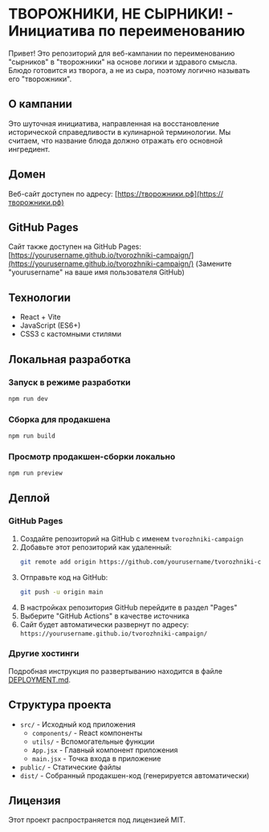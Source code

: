 # ТВОРОЖНИКИ, НЕ СЫРНИКИ! - Инициатива по переименованию

Привет! Это репозиторий для веб-кампании по переименованию "сырников" в "творожники" на основе логики и здравого смысла. Блюдо готовится из творога, а не из сыра, поэтому логично называть его "творожники".

## О кампании

Это шуточная инициатива, направленная на восстановление исторической справедливости в кулинарной терминологии. Мы считаем, что название блюда должно отражать его основной ингредиент.

## Домен

Веб-сайт доступен по адресу: [https://творожники.рф](https://творожники.рф)

## GitHub Pages

Сайт также доступен на GitHub Pages: [https://yourusername.github.io/tvorozhniki-campaign/](https://yourusername.github.io/tvorozhniki-campaign/)
(Замените "yourusername" на ваше имя пользователя GitHub)

## Технологии

- React + Vite
- JavaScript (ES6+)
- CSS3 с кастомными стилями

## Локальная разработка

### Запуск в режиме разработки
```bash
npm run dev
```

### Сборка для продакшена
```bash
npm run build
```

### Просмотр продакшен-сборки локально
```bash
npm run preview
```

## Деплой

### GitHub Pages
1. Создайте репозиторий на GitHub с именем `tvorozhniki-campaign`
2. Добавьте этот репозиторий как удаленный:
   ```bash
   git remote add origin https://github.com/yourusername/tvorozhniki-campaign.git
   ```
3. Отправьте код на GitHub:
   ```bash
   git push -u origin main
   ```
4. В настройках репозитория GitHub перейдите в раздел "Pages"
5. Выберите "GitHub Actions" в качестве источника
6. Сайт будет автоматически развернут по адресу:
   `https://yourusername.github.io/tvorozhniki-campaign/`

### Другие хостинги
Подробная инструкция по развертыванию находится в файле [DEPLOYMENT.md](DEPLOYMENT.md).

## Структура проекта

- `src/` - Исходный код приложения
  - `components/` - React компоненты
  - `utils/` - Вспомогательные функции
  - `App.jsx` - Главный компонент приложения
  - `main.jsx` - Точка входа в приложение
- `public/` - Статические файлы
- `dist/` - Собранный продакшен-код (генерируется автоматически)

## Лицензия

Этот проект распространяется под лицензией MIT.